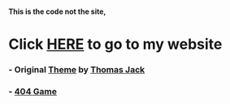 #### This is the code not the site,
<sup><h1>Click <a href="https://koraxial.github.io/">HERE</a> to go to my website</h1></sup>

### - Original [Theme](https://github.com/tajacks/lightspeed) by [Thomas Jack](https://github.com/tajacks)
### - [404 Game](https://codepen.io/arcs/pen/vOwJBw)
